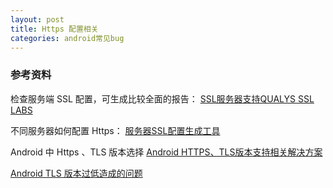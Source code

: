 ```yaml
---
layout: post
title: Https 配置相关
categories: android常见bug
---
```


### 参考资料 ###

检查服务端 SSL 配置，可生成比较全面的报告：
[SSL服务器支持QUALYS SSL LABS](https://www.ssllabs.com/ssltest/)   

不同服务器如何配置 Https：
[服务器SSL配置生成工具](https://mozilla.github.io/server-side-tls/ssl-config-generator/)   


Android 中 Https 、TLS 版本选择
[Android HTTPS、TLS版本支持相关解决方案](https://blog.csdn.net/creamy521/article/details/54600318)   

[Android TLS 版本过低造成的问题](https://www.wolfcstech.com/2017/06/08/android_tls_version_issue/)   